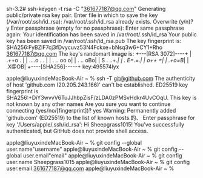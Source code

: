 sh-3.2# ssh-keygen -t rsa -C "361677187@qq.com"
Generating public/private rsa key pair.
Enter file in which to save the key (/var/root/.ssh/id_rsa): 
/var/root/.ssh/id_rsa already exists.
Overwrite (y/n)? y
Enter passphrase (empty for no passphrase): 
Enter same passphrase again: 
Your identification has been saved in /var/root/.ssh/id_rsa
Your public key has been saved in /var/root/.ssh/id_rsa.pub
The key fingerprint is:
SHA256:FyBZlF7cj3fDvycuvz53N4Fckxe+bNsq3w6+CY1+Rho 361677187@qq.com
The key's randomart image is:
+---[RSA 3072]----+
|      .++o .     |
|      ....o .  . |
|       . ..  oo o|
|        .  .. oBo|
|        S . ..+.*|
|         .  E=.=.|
|            o++ =|
|           .+o=B*|
|            .X@OB|
+----[SHA256]-----+
key:495574lyx

apple@liuyuxindeMacBook-Air ~ % ssh -T git@github.com
The authenticity of host 'github.com (20.205.243.166)' can't be established.
ED25519 key fingerprint is SHA256:+DiY3wvvV6TuJJhbpZisF/zLDA0zPMSvHdkr4UvCOqU.
This key is not known by any other names
Are you sure you want to continue connecting (yes/no/[fingerprint])? yes
Warning: Permanently added 'github.com' (ED25519) to the list of known hosts.的、
Enter passphrase for key '/Users/apple/.ssh/id_rsa': 
Hi Sheepgrass1015! You've successfully authenticated, but GitHub does not provide shell access.

apple@liuyuxindeMacBook-Air ~ % git config --global user.name"username"
apple@liuyuxindeMacBook-Air ~ % git config --global user.email"email"
apple@liuyuxindeMacBook-Air ~ % git config user.name
Sheepgrass1015
apple@liuyuxindeMacBook-Air ~ % git config user.email
361677187@qq.com
apple@liuyuxindeMacBook-Air ~ % 